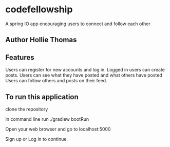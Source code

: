 # codefellowship
A spring IO app encouraging users to connect and follow each other

## Author Hollie Thomas

## Features 
Users can register for new accounts and log in.
Logged in users can create posts.
Users can see what they have posted and what others have posted
Users can follow others and posts on their feed.

## To run this application

clone the repository

In command line run ./gradlew bootRun

Open your web browser and go to localhost:5000 

Sign up or Log in to continue.
